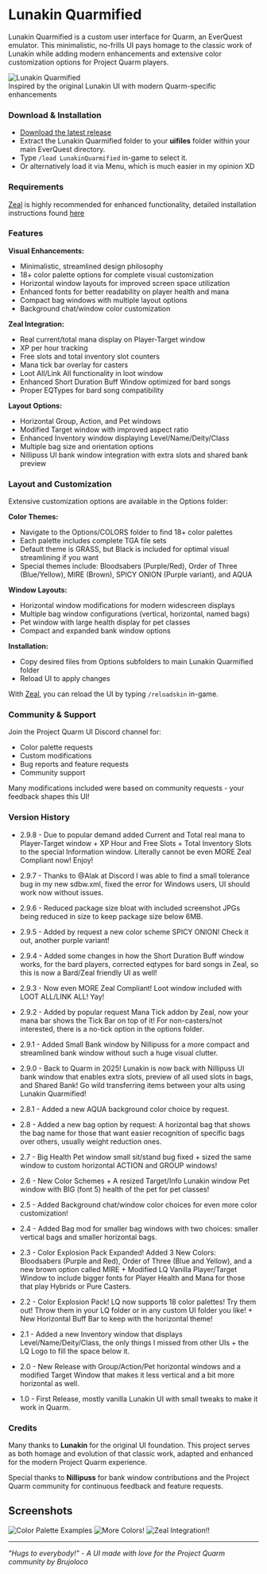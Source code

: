 # Lunakin Quarmified

Lunakin Quarmified is a custom user interface for Quarm, an EverQuest emulator. This minimalistic, no-frills UI pays homage to the classic work of Lunakin while adding modern enhancements and extensive color customization options for Project Quarm players.

![Lunakin Quarmified](https://raw.githubusercontent.com/brujoloco/Images/refs/heads/main/4JKHntq.png)
<br>Inspired by the original Lunakin UI with modern Quarm-specific enhancements

### Download & Installation
- [Download the latest release](https://github.com/your-username/lunakin-quarmified/releases/latest)
- Extract the Lunakin Quarmified folder to your **uifiles** folder within your main EverQuest directory.
- Type `/load LunakinQuarmified` in-game to select it.
- Or alternatively load it via Menu, which is much easier in my opinion XD

### Requirements
[Zeal](https://github.com/iamclint/Zeal/releases) is highly recommended for enhanced functionality, detailed installation instructions found [here](https://github.com/iamclint/Zeal?tab=readme-ov-file#installation)

### Features

**Visual Enhancements:**
- Minimalistic, streamlined design philosophy
- 18+ color palette options for complete visual customization
- Horizontal window layouts for improved screen space utilization
- Enhanced fonts for better readability on player health and mana
- Compact bag windows with multiple layout options
- Background chat/window color customization

**Zeal Integration:**
- Real current/total mana display on Player-Target window
- XP per hour tracking
- Free slots and total inventory slot counters
- Mana tick bar overlay for casters
- Loot All/Link All functionality in loot window
- Enhanced Short Duration Buff Window optimized for bard songs
- Proper EQTypes for bard song compatibility

**Layout Options:**
- Horizontal Group, Action, and Pet windows
- Modified Target window with improved aspect ratio
- Enhanced Inventory window displaying Level/Name/Deity/Class
- Multiple bag size and orientation options
- Nillipuss UI bank window integration with extra slots and shared bank preview

### Layout and Customization
Extensive customization options are available in the Options folder:

**Color Themes:**
- Navigate to the Options/COLORS folder to find 18+ color palettes
- Each palette includes complete TGA file sets
- Default theme is GRASS, but Black is included for optimal visual streamlining if you want
- Special themes include: Bloodsabers (Purple/Red), Order of Three (Blue/Yellow), MIRE (Brown), SPICY ONION (Purple variant), and AQUA

**Window Layouts:**
- Horizontal window modifications for modern widescreen displays
- Multiple bag window configurations (vertical, horizontal, named bags)
- Pet window with large health display for pet classes
- Compact and expanded bank window options

**Installation:**
- Copy desired files from Options subfolders to main Lunakin Quarmified folder
- Reload UI to apply changes

With [Zeal](https://github.com/iamclint/Zeal), you can reload the UI by typing `/reloadskin` in-game.

### Community & Support
Join the Project Quarm UI Discord channel for:
- Color palette requests
- Custom modifications
- Bug reports and feature requests
- Community support

Many modifications included were based on community requests - your feedback shapes this UI!

### Version History

* 2.9.8 - Due to popular demand added Current and Total real mana to Player-Target window + XP Hour and Free Slots + Total Inventory Slots to the special Information window. Literally cannot be even MORE Zeal Compliant now! Enjoy!

* 2.9.7 - Thanks to @Alak at Discord I was able to find a small tolerance bug in my new sdbw.xml, fixed the error for Windows users, UI should work now without issues.

* 2.9.6 - Reduced package size bloat with included screenshot JPGs being reduced in size to keep package size below 6MB.

* 2.9.5 - Added by request a new color scheme SPICY ONION! Check it out, another purple variant!

* 2.9.4 - Added some changes in how the Short Duration Buff window works, for the bard players, corrected eqtypes for bard songs in Zeal, so this is now a Bard/Zeal friendly UI as well!

* 2.9.3 - Now even MORE Zeal Compliant! Loot window included with LOOT ALL/LINK ALL! Yay!

* 2.9.2 - Added by popular request Mana Tick addon by Zeal, now your mana bar shows the Tick Bar on top of it! For non-casters/not interested, there is a no-tick option in the options folder.

* 2.9.1 - Added Small Bank window by Nillipuss for a more compact and streamlined bank window without such a huge visual clutter.

* 2.9.0 - Back to Quarm in 2025! Lunakin is now back with Nillipuss UI bank window that enables extra slots, preview of all used slots in bags, and Shared Bank! Go wild transferring items between your alts using Lunakin Quarmified!

* 2.8.1 - Added a new AQUA background color choice by request.

* 2.8 - Added a new bag option by request: A horizontal bag that shows the bag name for those that want easier recognition of specific bags over others, usually weight reduction ones.

* 2.7 - Big Health Pet window small sit/stand bug fixed + sized the same window to custom horizontal ACTION and GROUP windows!

* 2.6 - New Color Schemes + A resized Target/Info Lunakin window Pet window with BIG (font 5) health of the pet for pet classes!

* 2.5 - Added Background chat/window color choices for even more color customization!

* 2.4 - Added Bag mod for smaller bag windows with two choices: smaller vertical bags and smaller horizontal bags.

* 2.3 - Color Explosion Pack Expanded! Added 3 New Colors: Bloodsabers (Purple and Red), Order of Three (Blue and Yellow), and a new brown option called MIRE + Modified LQ Vanilla Player/Target Window to include bigger fonts for Player Health and Mana for those that play Hybrids or Pure Casters.

* 2.2 - Color Explosion Pack! LQ now supports 18 color palettes! Try them out! Throw them in your LQ folder or in any custom UI folder you like! + New Horizontal Buff Bar to keep with the horizontal theme!

* 2.1 - Added a new Inventory window that displays Level/Name/Deity/Class, the only things I missed from other UIs + the LQ Logo to fill the space below it.

* 2.0 - New Release with Group/Action/Pet horizontal windows and a modified Target Window that makes it less vertical and a bit more horizontal as well.

* 1.0 - First Release, mostly vanilla Lunakin UI with small tweaks to make it work in Quarm.



### Credits
Many thanks to **Lunakin** for the original UI foundation. This project serves as both homage and evolution of that classic work, adapted and enhanced for the modern Project Quarm experience.

Special thanks to **Nillipuss** for bank window contributions and the Project Quarm community for continuous feedback and feature requests.

## Screenshots
![Color Palette Examples](https://raw.githubusercontent.com/brujoloco/Images/refs/heads/main/LQ1.png)
![More Colors!](https://raw.githubusercontent.com/brujoloco/Images/refs/heads/main/screen195.jpg)
![Zeal Integration!!](https://raw.githubusercontent.com/brujoloco/Images/refs/heads/main/LQ2.png)


---
*"Hugs to everybody!" - A UI made with love for the Project Quarm community by Brujoloco*
